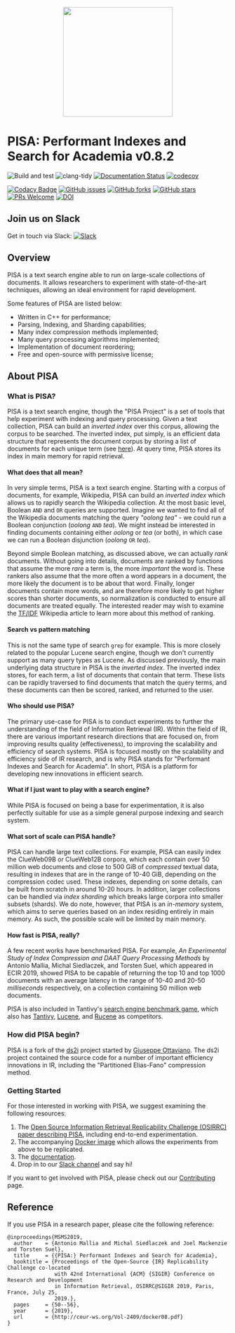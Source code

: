 <p align="center"><img src="https://pisa-engine.github.io/images/logo250.png" width="250px"></p>

# PISA: Performant Indexes and Search for Academia v0.8.2

![Build and test](https://github.com/pisa-engine/pisa/workflows/Build%20and%20test/badge.svg)
![clang-tidy](https://github.com/pisa-engine/pisa/workflows/clang-tidy/badge.svg)
[![Documentation Status](https://readthedocs.org/projects/pisa/badge/?version=latest)](https://pisa.readthedocs.io/en/latest/?badge=latest)
[![codecov](https://codecov.io/gh/pisa-engine/pisa/branch/master/graph/badge.svg)](https://codecov.io/gh/pisa-engine/pisa)


[![Codacy Badge](https://api.codacy.com/project/badge/Grade/83cbd7128c084994a87fb8394bd91a16)](https://www.codacy.com/app/amallia/pisa?utm_source=github.com&amp;utm_medium=referral&amp;utm_content=pisa-engine/pisa&amp;utm_campaign=Badge_Grade)
[![GitHub issues](https://img.shields.io/github/issues/pisa-engine/pisa.svg)](https://github.com/pisa-engine/pisa/issues)
[![GitHub forks](https://img.shields.io/github/forks/pisa-engine/pisa.svg)](https://github.com/pisa-engine/pisa/network)
[![GitHub stars](https://img.shields.io/github/stars/pisa-engine/pisa.svg)](https://github.com/pisa-engine/pisa/stargazers)
[![PRs Welcome](https://img.shields.io/badge/PRs-welcome-brightgreen.svg)](https://github.com/pisa-engine/pisa/pulls)
[![DOI](https://zenodo.org/badge/150449350.svg)](https://zenodo.org/badge/latestdoi/150449350)

## Join us on Slack
Get in touch via Slack: [![Slack](https://img.shields.io/badge/slack-join-blue.svg)](https://join.slack.com/t/pisa-engine/shared_invite/zt-dbxrm1mf-RtQMZTqxxlhOJsv3GHUErw)

## Overview

PISA is a text search engine able to run on large-scale collections of documents. It allows researchers to experiment with state-of-the-art techniques, allowing an ideal environment for rapid development.

Some features of PISA are listed below:

* Written in C++ for performance;
* Parsing, Indexing, and Sharding capabilities;
* Many index compression methods implemented;
* Many query processing algorithms implemented;
* Implementation of document reordering;
* Free and open-source with permissive license;

## About PISA

### What is PISA?
PISA is a text search engine, though the "PISA Project" is a
set of tools that help experiment with indexing and query processing.
Given a text collection, PISA can build an *inverted index* over this corpus,
allowing the corpus to be searched. The inverted index, put simply, is an efficient
data structure that represents the document corpus by storing a list of documents
for each unique term (see [here](https://en.wikipedia.org/wiki/Search_engine_indexing#Inverted_indices)).
At query time, PISA stores its index in main memory for rapid retrieval.

#### What does that all mean?
In very simple terms, PISA is a text search engine. Starting with a corpus of
documents, for example, Wikipedia, PISA can build an *inverted index* which allows us
to rapidly search the Wikipedia collection. At the most basic level, Boolean
`AND` and `OR` queries are supported. Imagine we wanted to find all of the
Wikipedia documents matching the query *"oolong tea"* - we could run a
Boolean conjunction (*oolong* `AND` *tea*). We might instead be interested in
finding documents containing either *oolong* or *tea* (or both), in which case
we can run a Boolean disjunction (*oolong* `OR` *tea*). 

Beyond simple Boolean matching, as discussed above, we can actually *rank*
documents. Without going into details, documents are ranked by functions that
assume the more *rare* a term is, the more *important* the word is. These
rankers also assume that the more often a word appears in a document, the
more likely the document is to be about that word. Finally, longer documents
contain more words, and are therefore more likely to get higher scores than
shorter documents, so normalization is conducted to ensure all documents are
treated equally. The interested reader may wish to examine the [TF/IDF](https://en.wikipedia.org/wiki/Tf%E2%80%93idf)
Wikipedia article to learn more about this method of ranking.

#### Search vs pattern matching
This is not the same type of search `grep` for example. This is more closely
related to the popular Lucene search engine, though we don't currently support 
as many query types as Lucene. As discussed previously, the main underlying data
structure in PISA is the *inverted index*. The inverted index stores, for each
term, a list of documents that contain that term. These lists can be rapidly
traversed to find documents that match the query terms, and these documents can
then be scored, ranked, and returned to the user.

#### Who should use PISA?
The primary use-case for PISA is to conduct experiments to further the understanding
of the field of Information Retrieval (IR). 
Within the field of IR, there are various
important research directions that are focused on, from improving results
quality (effectiveness), to improving the scalability and efficiency of search
systems. PISA is focused mostly on the scalability and efficiency side of
IR research, and is why PISA stands for "Performant Indexes and Search for Academia". 
In short, PISA is a platform for developing new innovations in efficient search.

#### What if I just want to play with a search engine?
While PISA is focused on being a base for experimentation, it is also perfectly
suitable for use as a simple general purpose indexing and search system.

#### What sort of scale can PISA handle?
PISA can handle large text collections. For example, PISA can easily index the
ClueWeb09B or ClueWeb12B corpora, which each contain over 50 million web
documents and close to 500 GiB of *compressed* textual data, resulting in 
indexes that are in the range of 10-40 GiB, depending on the compression
codec used. These indexes, depending on some details, can be built from scratch
in around 10-20 hours. 
In addition, larger collections can be handled via *index sharding*
which breaks large corpora into smaller subsets (shards).
We do note, however, that PISA is an *in-memory* system, which aims to serve
queries based on an index residing entirely in main memory. As such, the possible
scale will be limited by main memory. 

#### How fast is PISA, really?
A few recent works have benchmarked PISA. For example, 
*An Experimental Study of Index Compression and DAAT Query Processing Methods*
by Antonio Mallia, Michal Siedlaczek, and Torsten Suel, which appeared in
ECIR 2019, showed PISA to be capable of returning the top 10 and top 1000
documents with an average latency in the range of 10-40 and 20-50 *milliseconds*
respectively, on a collection containing 50 million web documents. 

PISA is also included in Tantivy's [search engine benchmark game](https://tantivy-search.github.io/bench/), which also
has [Tantivy](https://github.com/tantivy-search), [Lucene](https://lucene.apache.org/), and [Rucene](https://github.com/zhihu/rucene) as competitors.

### How did PISA begin?
PISA is a fork of the [ds2i](https://github.com/ot/ds2i/) project started by [Giuseppe Ottaviano](https://github.com/ot).
The ds2i project contained the source code for a number of important efficiency
innovations in IR, including the "Partitioned Elias-Fano" compression method.


### Getting Started
For those interested in working with PISA, we suggest examining the following
resources:

1. The [Open Source Information Retrieval Replicability Challenge (OSIRRC) paper describing PISA](http://ceur-ws.org/Vol-2409/docker08.pdf), including end-to-end experimentation.
2. The accompanying [Docker image](https://github.com/osirrc/pisa-docker) which allows the experiments from above to be replicated.
3. The [documentation](https://pisa.readthedocs.io/en/latest/).
4. Drop in to our [Slack channel](https://join.slack.com/t/pisa-engine/shared_invite/zt-dbxrm1mf-RtQMZTqxxlhOJsv3GHUErw) and say hi!

If you want to get involved with PISA, please check out our [Contributing](https://github.com/pisa-engine/pisa/blob/master/.github/CONTRIBUTING.md) page.


## Reference

If you use PISA in a research paper, please cite the following reference:
```
@inproceedings{MSMS2019,
  author    = {Antonio Mallia and Michal Siedlaczek and Joel Mackenzie and Torsten Suel},
  title     = {{PISA:} Performant Indexes and Search for Academia},
  booktitle = {Proceedings of the Open-Source {IR} Replicability Challenge co-located
               with 42nd International {ACM} {SIGIR} Conference on Research and Development
               in Information Retrieval, OSIRRC@SIGIR 2019, Paris, France, July 25,
               2019.},
  pages     = {50--56},
  year      = {2019},
  url       = {http://ceur-ws.org/Vol-2409/docker08.pdf}
}
```
